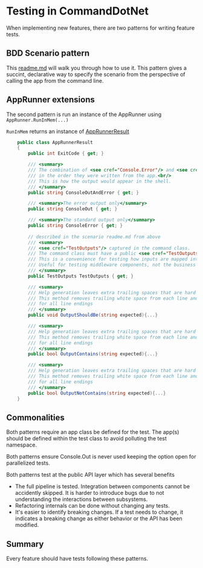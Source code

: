 # Testing in CommandDotNet

When implementing new features, there are two patterns for writing feature tests.

## BDD Scenario pattern
This [readme.md](FeatureTests/README.md) will walk you through how to use it.  This pattern gives a succint, declarative way to specify the scenario from the perspective of calling the app from the command line.

## AppRunner extensions
The second pattern is run an instance of the AppRunner using `AppRunner.RunInMem(...)`

`RunInMem` returns an instance of [AppRunnerResult](../CommandDotNet.TestTools/AppRunnerResult.cs)

``` c#
    public class AppRunnerResult
    {
        public int ExitCode { get; }

        /// <summary>
        /// The combination of <see cref="Console.Error"/> and <see cref="Console.Out"/>
        /// in the order they were written from the app.<br/>
        /// This is how the output would appear in the shell.
        /// </summary>
        public string ConsoleOutAndError { get; }

        /// <summary>The error output only</summary>
        public string ConsoleOut { get; }

        /// <summary>The standard output only</summary>
        public string ConsoleError { get; }
        
        // described in the scenario readme.md from above
        /// <summary>
        /// <see cref="TestOutputs"/> captured in the command class.
        /// The command class must have a public <see cref="TestOutputs"/> property for this to work.<br/>
        /// This is a convenience for testing how inputs are mapped into the command method parameters.<br/>
        /// Useful for testing middleware components, not the business logic of your commands.
        /// </summary>
        public TestOutputs TestOutputs { get; }

        /// <summary>
        /// Help generation leaves extra trailing spaces that are hard to account for in test verification.
        /// This method removes trailing white space from each line and standardizes Environment.NewLine
        /// for all line endings
        /// </summary>
        public void OutputShouldBe(string expected){...}

        /// <summary>
        /// Help generation leaves extra trailing spaces that are hard to account for in test verification.
        /// This method removes trailing white space from each line and standardizes Environment.NewLine
        /// for all line endings
        /// </summary>
        public bool OutputContains(string expected){...}

        /// <summary>
        /// Help generation leaves extra trailing spaces that are hard to account for in test verification.
        /// This method removes trailing white space from each line and standardizes Environment.NewLine
        /// for all line endings
        /// </summary>
        public bool OutputNotContains(string expected){...}
    }
```

## Commonalities
Both patterns require an app class be defined for the test.  The app(s) should be defined within the test class to avoid polluting the test namespace.

Both patterns ensure Console.Out is never used keeping the option open for parallelized tests.

Both patterns test at the public API layer which has several benefits

* The full pipeline is tested. Integration between components cannot be accidently skipped.  It is harder to introduce bugs due to not understanding the interactions between subsystems.
* Refactoring internals can be done without changing any tests.
* It's easier to identify breaking changes. If a test needs to change, it indicates a breaking change as either behavior or the API has been modified.

## Summary

Every feature should have tests following these patterns.
